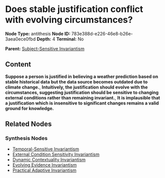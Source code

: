 # Does stable justification conflict with evolving circumstances?

**Node Type:** antithesis
**Node ID:** 783e388d-e226-46e8-b26e-3aea0ece0fbd
**Depth:** 4
**Terminal:** No

**Parent:** [Subject-Sensitive Invariantism](subject-sensitive-invariantism-synthesis-fab48888-708c-445b-b397-d53563a1edd0.md)

## Content

**Suppose a person is justified in believing a weather prediction based on stable historical data but the data source becomes outdated due to climate change.**, **Intuitively, the justification should evolve with the circumstances, suggesting justification should be sensitive to changing external conditions rather than remaining invariant.**, **It is implausible that a justification which is insensitive to significant changes remains a valid ground for knowledge.**

## Related Nodes

### Synthesis Nodes

- [Temporal-Sensitive Invariantism](temporal-sensitive-invariantism-synthesis-dd37544f-7ea2-4c0d-84e9-791c8f96bbc4.md)
- [External Condition Sensitivity Invariantism](external-condition-sensitivity-invariantism-synthesis-2192c086-31cc-4215-a512-24b880c96f9a.md)
- [Dynamic Contextuality Invariantism](dynamic-contextuality-invariantism-synthesis-638bd5fa-4ef6-4c2f-83a8-48cf9493bd7f.md)
- [Evolving Evidence Invariantism](evolving-evidence-invariantism-synthesis-19acb717-23a8-4b66-b4f9-17a2a05b144f.md)
- [Practical Adaptive Invariantism](practical-adaptive-invariantism-synthesis-1b1ed6e1-066c-4a46-823f-e323a941db9c.md)
